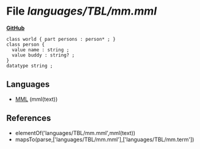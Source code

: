 # File _languages/TBL/mm.mml_
**[GitHub](https://github.com/softlang/yas/blob/master/languages/TBL/mm.mml)**
```
class world { part persons : person* ; }
class person {
  value name : string ;
  value buddy : string? ;
}
datatype string ;
```

## Languages
* [MML](../languages/MML.md) (mml(text))

## References
* elementOf('languages/TBL/mm.mml',mml(text))
* mapsTo(parse,['languages/TBL/mm.mml'],['languages/TBL/mm.term'])
